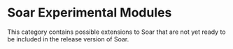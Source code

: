 # Soar Experimental Modules #

This category contains possible extensions to Soar that are not yet ready to be included in the release version of Soar.